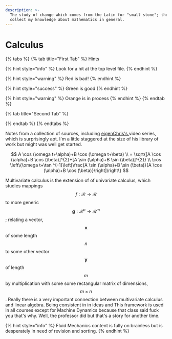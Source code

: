 ```yaml
---
description: >-
  The study of change which comes from the Latin for "small stone"; these pages
  collect my knowledge about mathematics in general.
---
```


# Calculus

{% tabs %}
{% tab title="First Tab" %}
Hints

{% hint style="info" %}
Look for a hit at the top level file. 
{% endhint %}

{% hint style="warning" %}
Red is bad!
{% endhint %}

{% hint style="success" %}
Green is good
{% endhint %}

{% hint style="warning" %}
Orange is in process
{% endhint %}
{% endtab %}

{% tab title="Second Tab" %}

{% endtab %}
{% endtabs %}



Notes from a collection of sources, including [eigenChris's ](https://www.youtube.com/user/eigenchris)video series, which is surprisingly apt. I'm a little staggered at the size of his library of work but might was well get started. 

$$
A \cos (\omega t+\alpha)+B \cos (\omega t+\beta) \\
= \sqrt{[A \cos (\alpha)+B \cos (\beta)]^{2}+[A \sin (\alpha)+B \sin (\beta)]^{2}} 
\\
\cos \left\{\omega t+\tan ^{-1}\left[\frac{A \sin (\alpha)+B \sin (\beta)}{A \cos (\alpha)+B \cos (\beta)}\right]\right\}
$$

Multivariate calculus is the extension of of univariate calculus, which studies mappings $$f: \mathcal{R} \rightarrow \mathcal{R}$$ to more generic $$\boldsymbol{g}: \mathcal{R}^{n} \rightarrow \mathcal{R}^{m}$$; relating a vector, $$\boldsymbol{x}$$ of some length$$n$$ to some other vector $$\boldsymbol{y}$$of length $$m$$by multiplication with some some rectangular matrix of dimensions,  $$m \times n$$.  Really there is a very important connection between multivariate calculus and linear algebra. Being consistent in in ideas and This framework is used in all courses except for Machine Dynamics because that class said fuck you that's why. Well, the professor did but that's a story for another time. 

{% hint style="info" %}
Fluid Mechanics content is fully on brainless but is desperately in need of revision and sorting. 
{% endhint %}

## 


